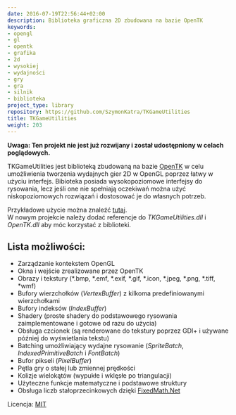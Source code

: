 ```yaml
---
date: 2016-07-19T22:56:44+02:00
description: Biblioteka graficzna 2D zbudowana na bazie OpenTK
keywords:
- opengl
- gl
- opentk
- grafika
- 2d
- wysokiej
- wydajności
- gry
- gra
- silnik
- biblioteka
project_type: library
repository: https://github.com/SzymonKatra/TKGameUtilities
title: TKGameUtilities
weight: 203
---
```


**Uwaga: Ten projekt nie jest już rozwijany i został udostępniony w celach poglądowych.**

TKGameUtilities jest biblioteką zbudowaną na bazie [OpenTK](http://www.opentk.com/) w celu umożliwienia tworzenia wydajnych gier 2D w OpenGL poprzez łatwy w użyciu interfejs.
Bibioteka posiada wysokopoziomowe interfejsy do rysowania, lecz jeśli one nie spełniają oczekiwań można użyć niskopoziomowych rozwiązań i dostosować je do własnych potrzeb.

Przykładowe użycie można znaleźć [tutaj](https://github.com/SzymonKatra/TKGameUtilities/tree/master/TKGameUtilities/Example/Program.cs).  
W nowym projekcie należy dodać referencje do *TKGameUtilities.dll* i *OpenTK.dll* aby móc korzystać z biblioteki.

## Lista możliwości:

- Zarządzanie kontekstem OpenGL
- Okna i wejście zrealizowane przez OpenTK
- Obrazy i tekstury \(*.bmp, *.emf, *.exif, *.gif, *.icon, *.jpeg, *.png, *.tiff, *wmf\)
- Bufory wierzchołków (*VertexBuffer*) z kilkoma predefiniowanymi wierzchołkami
- Bufory indeksów (*IndexBuffer*)
- Shadery (proste shadery do podstawowego rysowania zaimplementowane i gotowe od razu do użycia)
- Obsługa czcionek (są renderowane do tekstury poprzez GDI+ i używane później do wyświetlania tekstu)
- Batching umożliwiający wydajne rysowanie (*SpriteBatch*, *IndexedPrimitiveBatch* i *FontBatch*)
- Bufor pikseli (*PixelBuffer*)
- Pętla gry o stałej lub zmiennej prędkości
- Kolizje wielokątów (wypukłe i wklęsłe po triangulacji)
- Użyteczne funkcje matematyczne i podstawowe struktury
- Obsługa liczb stałoprzecinkowych dzięki [FixedMath.Net](https://github.com/asik/FixedMath.Net)

Licencja: [MIT](https://github.com/SzymonKatra/TKGameUtilities/blob/master/LICENSE.txt)
